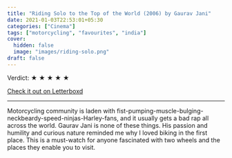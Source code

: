 ```yaml
---
title: "Riding Solo to the Top of the World (2006) by Gaurav Jani"
date: 2021-01-03T22:53:01+05:30
categories: ["Cinema"]
tags: ["motorcycling", "favourites", "india"]
cover:
  hidden: false
  image: "images/riding-solo.png"
draft: false
---
```


Verdict: <span> &starf; &starf; &starf; &starf; &starf; </span>

[Check it out on Letterboxd](https://letterboxd.com/carte_blanche/film/oslo-august-31st/)


----------------

Motorcycling community is laden with fist-pumping-muscle-bulging-neckbeardy-speed-ninjas-Harley-fans, and it usually gets a bad rap all across the world. Gaurav Jani is none of these things. His passion and humility and curious nature reminded me why I loved biking in the first place. This is a must-watch for anyone fascinated with two wheels and the places they enable you to visit.
